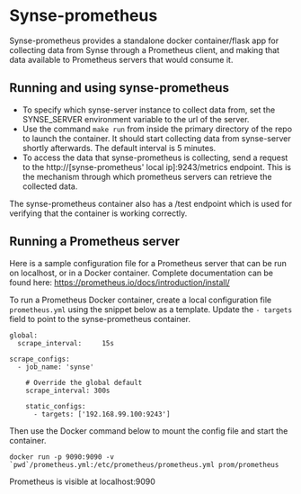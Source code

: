 # Synse-prometheus

Synse-prometheus provides a standalone docker container/flask app for collecting data from Synse through a Prometheus client, and making that data available to Prometheus servers that would consume it.

## Running and using synse-prometheus
* To specify which synse-server instance to collect data from, set the SYNSE_SERVER environment variable to the url of the server.
* Use the command `make run` from inside the primary directory of the repo to launch the container. It should start collecting data from synse-server shortly afterwards. The default interval is 5 minutes.
* To access the data that synse-prometheus is collecting, send a request to the http://[synse-prometheus' local ip]:9243/metrics endpoint. This is the mechanism through which prometheus servers can retrieve the collected data.

The synse-prometheus container also has a /test endpoint which is used for verifying that the container is working correctly.

## Running a Prometheus server
Here is a sample configuration file for a Prometheus server that can be run on localhost, or in a Docker container. Complete documentation can be found here: https://prometheus.io/docs/introduction/install/

To run a Prometheus Docker container, create a local configuration file `prometheus.yml` using the snippet below as a template.
Update the `- targets` field to point to the synse-prometheus container.
```
global:
  scrape_interval:     15s

scrape_configs:
  - job_name: 'synse'

    # Override the global default
    scrape_interval: 300s

    static_configs:
      - targets: ['192.168.99.100:9243']
```

Then use the Docker command below to mount the config file and start the container.
```
docker run -p 9090:9090 -v `pwd`/prometheus.yml:/etc/prometheus/prometheus.yml prom/prometheus
```

Prometheus is visible at localhost:9090
